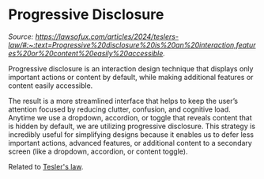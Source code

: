  # Progressive Disclosure

_Source: https://lawsofux.com/articles/2024/teslers-law/#:~:text=Progressive%20disclosure%20is%20an%20interaction,features%20or%20content%20easily%20accessible._

Progressive disclosure is an interaction design technique that displays only important actions or content by default, while making additional features or content easily accessible. 

The result is a more streamlined interface that helps to keep the user’s attention focused by reducing clutter, confusion, and cognitive load. Anytime we use a dropdown, accordion, or toggle that reveals content that is hidden by default, we are utilizing progressive disclosure. This strategy is incredibly useful for simplifying designs because it enables us to defer less important actions, advanced features, or additional content to a secondary screen (like a dropdown, accordion, or content toggle).


Related to [Tesler's law](teslers-law.md).

